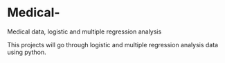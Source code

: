 # Medical-
Medical data, logistic and multiple regression analysis


This projects will go through logistic and multiple regression analysis data using python. 
